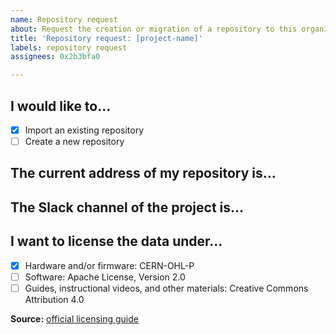 ```yaml
---
name: Repository request
about: Request the creation or migration of a repository to this organization
title: 'Repository request: [project-name]'
labels: repository request
assignees: 0x2b3bfa0

---
```


## I would like to...
- [x] Import an existing repository
- [ ] Create a new repository

## The current address of my repository is...
<!-- paste the address here -->

## The Slack channel of the project is...
<!-- paste the name of the Slack channel -->

## I want to license the data under...

- [x] Hardware and/or firmware: CERN-OHL-P
- [ ] Software: Apache License, Version 2.0
- [ ] Guides, instructional videos, and other materials: Creative Commons Attribution 4.0

**Source:** [official licensing guide](/documentation/project-licensing.md)
